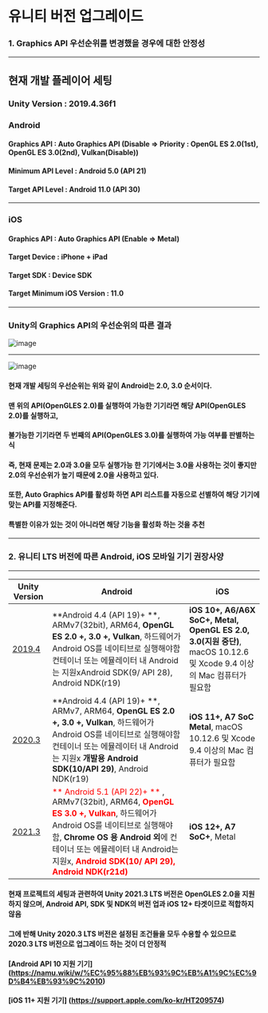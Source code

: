 # 유니티 버전 업그레이드
### 1. Graphics API 우선순위를 변경했을 경우에 대한 안정성
---
## 현재 개발 플레이어 세팅

### Unity Version : 2019.4.36f1

### Android 
#### Graphics API : **Auto Graphics API (Disable => Priority : OpenGL ES 2.0(1st), OpenGL ES 3.0(2nd), Vulkan(Disable))**
#### Minimum API Level : **Android 5.0 (API 21)**
#### Target API Level : **Android 11.0 (API 30)**
---
### iOS
#### Graphics API : Auto Graphics API (Enable => Metal)
#### Target Device : iPhone + iPad
#### Target SDK : Device SDK
#### Target Minimum iOS Version : 11.0
---
### Unity의 Graphics API의 우선순위의 따른 결과
![image](https://user-images.githubusercontent.com/57660360/179161419-0a75703f-5ef8-4eaa-a65a-3be4a001788a.png)

---
![image](https://user-images.githubusercontent.com/57660360/179161072-b4b64f9e-43c1-491b-8d7a-b1fc4096cc83.png)
#### 현재 개발 세팅의 우선순위는 위와 같이 Android는 2.0, 3.0 순서이다.
#### 맨 위의 API(OpenGLES 2.0)를 실행하여 가능한 기기라면 해당 API(OpenGLES 2.0)를 실행하고,
#### 불가능한 기기라면 두 번째의 API(OpenGLES 3.0)를 실행하여 가능 여부를 판별하는 식
#### 즉, 현재 문제는 2.0과 3.0을 모두 실행가능 한 기기에서는 3.0을 사용하는 것이 좋지만 2.0의 우선순위가 높기 때문에 2.0을 사용하고 있다.
#### 또한, Auto Graphics API를 활성화 하면 API 리스트를 자동으로 선별하여 해당 기기에 맞는 API를 지정해준다.
#### 특별한 이유가 있는 것이 아니라면 해당 기능을 활성화 하는 것을 추천
---

### 2. 유니티 LTS 버전에 따른 Android, iOS 모바일 기기 권장사양
---
|Unity Version| Android | iOS |
|---|---|---|
|[2019.4](https://docs.unity3d.com/kr/2019.4/Manual/system-requirements.html)|**Android 4.4 (API 19)+ **, ARMv7(32bit), ARM64, **OpenGL ES 2.0 +, 3.0 +, Vulkan**, 하드웨어가 Android OS를 네이티브로 실행해야함 컨테이너 또는 에뮬레이터 내 Android는 지원xAndroid SDK(9/ API 28), Android NDK(r19)|**iOS 10+, A6/A6X SoC+, Metal, OpenGL ES 2.0, 3.0(지원 중단)**, macOS 10.12.6 및 Xcode 9.4 이상의 Mac 컴퓨터가 필요함|
|[2020.3](https://docs.unity3d.com/kr/2020.3/Manual/system-requirements.html)|**Android 4.4 (API 19)+ **, ARMv7, ARM64, **OpenGL ES 2.0 +, 3.0 +, Vulkan**, 하드웨어가 Android OS를 네이티브로 실행해야함 컨테이너 또는 에뮬레이터 내 Android는 지원x **개발용 Android SDK(10/API 29)**, Android NDK(r19)|**iOS 11+, A7 SoC Metal**, macOS 10.12.6 및 Xcode 9.4 이상의 Mac 컴퓨터가 필요함|
|[2021.3](https://docs.unity3d.com/kr/2021.3/Manual/system-requirements.html)|<span style="color:red">** Android 5.1 (API 22)+ **</span> , ARMv7(32bit), ARM64, <span style="color:red">**OpenGL ES 3.0 +, Vulkan**</span>, 하드웨어가 Android OS를 네이티브로 실행해야함, **Chrome OS 용 Android 외**에 컨테이너 또는 에뮬레이터 내 Android는 지원x, <span style="color:red">**Android SDK(10/ API 29), Android NDK(r21d)**</span>|**iOS 12+, A7 SoC+**, Metal|

#### 현재 프로젝트의 세팅과 관련하여 Unity 2021.3 LTS 버전은 OpenGLES 2.0을 지원 하지 않으며, Android API, SDK 및 NDK의 버전 업과 iOS 12+ 타겟이므로 적합하지 않음
#### 그에 반해 Unity 2020.3 LTS 버전은 설정된 조건들을 모두 수용할 수 있으므로 2020.3 LTS 버전으로 업그레이드 하는 것이 더 안정적

#### [Android API 10 지원 기기] (https://namu.wiki/w/%EC%95%88%EB%93%9C%EB%A1%9C%EC%9D%B4%EB%93%9C%2010)
#### [iOS 11+ 지원 기기] (https://support.apple.com/ko-kr/HT209574)

